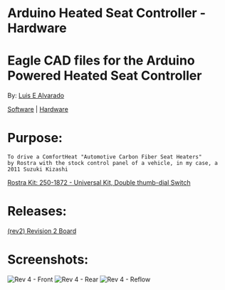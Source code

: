 # Arduino Heated Seat Controller - Hardware
# Eagle CAD files for the Arduino Powered Heated Seat Controller
  By: [Luis E Alvarado](mailto:admin@avnet.ws)
  
  [Software](https://github.com/avluis/ArduinoHeatedSeatController) | 
  [Hardware](https://github.com/avluis/ArduinoHeatedSeatController-Hardware)
  
# Purpose:
	To drive a ComfortHeat "Automotive Carbon Fiber Seat Heaters"
  	by Rostra with the stock control panel of a vehicle, in my case, a 2011 Suzuki Kizashi
  [Rostra Kit: 250-1872 - Universal Kit, Double thumb-dial Switch](http://www.rostra.com/manuals/250-1870_Form5261.pdf)

# Releases:
  [(rev2) Revision 2 Board](https://github.com/avluis/ArduinoHeatedSeatController-Hardware/releases/tag/rev2)

# Screenshots:
  ![Rev 4 - Front](/../<screenshots>/screenshots/ArduinoHeatedSeatController_rev4-front.jpg?raw=true "Rev 4 - Front")
  ![Rev 4 - Rear](/../<screenshots>/screenshots/ArduinoHeatedSeatController_rev4-rear.jpg?raw=true "Rev 4 - Rear")
  ![Rev 4 - Reflow](/../<screenshots>/screenshots/ArduinoHeatedSeatController_rev4-reflow.jpg?raw=true "Rev 4 - Reflow")